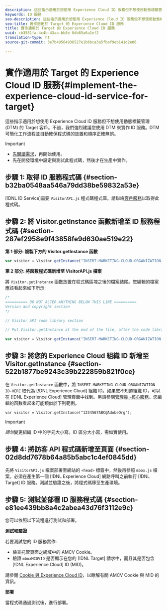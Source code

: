 ```yaml
---
description: 這些指示適用於想使用 Experience Cloud ID 服務但不想使用動態標籤管理 (DTM) 的 Target 客戶。不過，我們強烈建議您使用 DTM 來實作 ID 服務。DTM 可簡化工作流程並自動確保程式碼的放置和順序正確無誤。
keywords: ID 服務
seo-description: 這些指示適用於想使用 Experience Cloud ID 服務但不想使用動態標籤管理 (DTM) 的 Target 客戶。不過，我們強烈建議您使用 DTM 來實作 ID 服務。DTM 可簡化工作流程並自動確保程式碼的放置和順序正確無誤。
seo-title: 實作適用於 Target 的 Experience Cloud ID 服務
title: 實作適用於 Target 的 Experience Cloud ID 服務
uuid: cb3581fa-4c4b-43aa-bb8e-8db85a6a1ef2
translation-type: ht
source-git-commit: 3e7b49564938527e1b6bca3a5fbaf9eb141d2e06

---
```



# 實作適用於 Target 的 Experience Cloud ID 服務{#implement-the-experience-cloud-id-service-for-target}

這些指示適用於想使用 Experience Cloud ID 服務但不想使用動態標籤管理 (DTM) 的 Target 客戶。不過，我們強烈建議您使用 DTM 來實作 ID 服務。DTM 可簡化工作流程並自動確保程式碼的放置和順序正確無誤。

>[!IMPORTANT]
>
>* [先閱讀需求](../reference/requirements.md)，再開始使用。
>* 先在開發環境中設定與測試此程式碼，然後才在生產中實作。
>



## 步驟 1: 取得 ID 服務程式碼 {#section-b32ba0548aa546a79dd38be59832a53e}

[!DNL ID Service]需要 `VisitorAPI.js` 程式碼程式庫。請聯絡[客戶服務](/content/help/tw/zh-Hant/marketing-cloud/contact-support.html)以取得此程式碼。

## 步驟 2: 將 Visitor.getInstance 函數新增至 ID 服務程式碼 {#section-287ef2958e9f43858fe9d630ae519e22}

**第 1 部分: 複製下方的 Visitor.getInstance 函數**

```js
var visitor = Visitor.getInstance("INSERT-MARKETING-CLOUD-ORGANIZATION ID-HERE"); 
```

**第 2 部分: 將函數程式碼新增至 VisitorAPI.js 檔案**

將 `Visitor.getInstance` 函數放置在程式碼區塊之後的檔案結尾。您編輯的檔案應該看起來如下所示:

```js
/* 
========== DO NOT ALTER ANYTHING BELOW THIS LINE ========== 
Version and copyright section 
*/ 
 
// Visitor API code library section 
 
// Put Visitor.getInstance at the end of the file, after the code library 
 
var visitor = Visitor.getInstance("INSERT-MARKETING-CLOUD-ORGANIZATION ID-HERE");
```

## 步驟 3: 將您的 Experience Cloud 組織 ID 新增至 Visitor.getInstance {#section-522b1877be9243c39b222859b821f0ce}

在 `Visitor.getInstance` 函數中，將 `INSERT-MARKETING-CLOUD-ORGANIZATION ID-HERE` 取代為 [!DNL Experience Cloud] 組織 ID。如果您不知道組織 ID，可以在 [!DNL Experience Cloud] 管理頁面中找到。另請參閱[管理員 -核心服務](https://marketing.adobe.com/resources/help/zh_TW/mcloud/admin_getting_started.html)。您編輯的函數看起來可能類似於下列範例。

`var visitor = Visitor.getInstance("1234567ABC@AdobeOrg");`

>[!IMPORTANT]
>
>*請勿*變更組織 ID 中的字元大小寫。ID 區分大小寫，需如實使用。

## 步驟 4: 將訪客 API 程式碼新增至頁面 {#section-02d8dd7678b64a85b5abc1c4ef0845dd}

先將 `VisitorAPI.js` 檔案部署至網站的 `<head>` 標籤中，然後再參照 `mbox.js` 檔案。必須在產生第一個 [!DNL Experience Cloud] 網路呼叫之前執行 [!DNL Target] ID 服務。測試並驗證之後，將程式碼移至生產環境。

## 步驟 5: 測試並部署 ID 服務程式碼 {#section-e81ee439bb8a4c2abea43d76f3112e9c}

您可以依照以下流程進行測試和部署。

**測試和驗證**

若要測試您的 ID 服務實作:

* 檢查托管頁面之網域中的 AMCV Cookie。
* 驗證 `mboxMCGVID` 是否顯示在您的 [!DNL Target] 請求中，而且其是否包含 [!DNL Experience Cloud] ID (MID)。

請參閱 [Cookie 與 Experience Cloud ID](../introduction/cookies.md)，以瞭解有關 AMCV Cookie 與 MID 的資訊。

**部署**

當程式碼通過測試後，進行部署。

